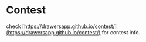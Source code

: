 # Contest
check [https://drawersapp.github.io/contest/](https://drawersapp.github.io/contest/) for contest info.
